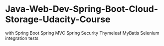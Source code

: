 # Java-Web-Dev-Spring-Boot-Cloud-Storage-Udacity-Course

with
Spring Boot
Spring MVC
Spring Security
Thymeleaf
MyBatis
Selenium integration tests
